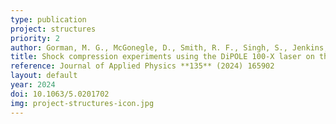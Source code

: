 ```yaml
---
type: publication
project: structures
priority: 2
author: Gorman, M. G., McGonegle, D., Smith, R. F., Singh, S., Jenkins, T., McWilliams, R. S., Albertazzi, B., Ali, S. J., Antonelli, L., Armstrong, M. R., Baehtz, C., Ball, O. B., Banerjee, S., Belonoshko, A. B., Benuzzi-Mounaix, A., Bolme, C. A., Bouffetier, V., Briggs, R., Buakor, K., Butcher, T., Di Dio Cafiso, S., Cerantola, V., Chantel, J., Di Cicco, A., Clarke, S., Coleman, A. L., Collier, J., Collins, G. W., Comley, A. J., Coppari, F., Cowan, T. E., Cristoforetti, G., Cynn, H., Descamps, A., Dorchies, F., Duff, M. J., Dwivedi, A., Edwards, C., Eggert, J. H., Errandonea, D., Fiquet, G., Galtier, E., Laso Garcia, A., Ginestet, H., Gizzi, L., Gleason, A., Goede, S., González, J. M., Harmand, M., Hartley, N. J., Heighway, P. G., Hernández-Gómez, C., Higginbotham, A., Höppner, H., Husband, R. J., Hutchinson, T. M., Hwang, H., Lazicki, A. E., Keen, D. A., Kim, J., Koester, P., Konopkova, Z., Kraus, D., Krygier, A., Labate, L., Lee, Y., Liermann, H.-P., Mason, P., Masruri, M., Massani, B., McBride, E. E., McGuire, C., McHardy, J. D., Merkel, S., Morard, G., Nagler, B., Nakatsutsumi, M., Nguyen-Cong, K., Norton, A.-M., Oleynik, I. I., Otzen, C., Ozaki, N., Pandolfi, S., Peake, D. J., Pelka, A., Pereira, K. A., Phillips, J. P., Prescher, C., Preston, T. R., Randolph, L., Ranjan, D., Ravasio, A., Redmer, R., Rips, J., Santamaría-Pérez, D., Savage, D. J., Schoelmerich, M., Schwinkendorf, J.-P., Smith, J., Sollier, A., Spear, J., Spindloe, C., Stevenson, M., Strohm, C., Suer, T.-A., Tang, M., Toncian, M., Toncian, T., Tracy, S. J., Trapananti, A., Tschentscher, T., Tyldesley, M., Vennari, C. E., Vinci, T., Vogel, S. C., Volz, T. J., Vorberger, J., Walsh, J. P. S., Wark, J. S., Willman, J. T., Wollenweber, L., Zastrau, U., Brambrink, E., Appel, K., McMahon, M. I.
title: Shock compression experiments using the DiPOLE 100-X laser on the high energy density instrument at the European x-ray free electron laser&colon; Quantitative structural analysis of liquid Sn
reference: Journal of Applied Physics **135** (2024) 165902
layout: default
year: 2024
doi: 10.1063/5.0201702
img: project-structures-icon.jpg
---
```

